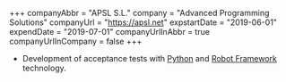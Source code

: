 +++
companyAbbr = "APSL S.L."
company = "Advanced Programming Solutions"
companyUrl = "https://apsl.net"
expstartDate = "2019-06-01"
expendDate = "2019-07-01"
companyUrlInAbbr = true
companyUrlInCompany = false
+++

* Development of acceptance tests with [Python](https://python.org) and [Robot Framework](https://robotframework.org) technology.
